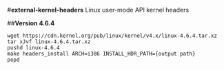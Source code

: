 #__external-kernel-headers__
Linux user-mode API kernel headers
  
##__Version 4.6.4__
```
wget https://cdn.kernel.org/pub/linux/kernel/v4.x/linux-4.6.4.tar.xz
tar xJvf linux-4.6.4.tar.xz
pushd linux-4.6.4
make headers_install ARCH=i386 INSTALL_HDR_PATH={output path}
popd
```
